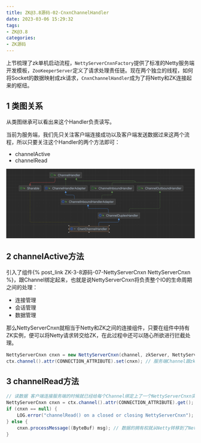 ```yaml
---
title: ZK@3.8源码-02-CnxnChannelHandler
date: 2023-03-06 15:29:32
tags:
- ZK@3.8
categories:
- ZK源码
---
```


上节梳理了zk单机启动流程，`NettyServerCnxnFactory`提供了标准的Netty服务端开发模板，`ZooKeeperServer`定义了请求处理责任链。现在两个独立的线程，如何将Socket的数据映射成zk请求，`CnxnChannelHandler`成为了将Netty和ZK连接起来的枢纽。

## 1 类图关系

从类图继承可以看出来这个Handler负责读写。

当前为服务端，我们先只关注客户端连接成功以及客户端发送数据过来这两个流程，所以只要关注这个Handler的两个方法即可：

* channelActive
* channelRead

![](ZK-3-8源码-02-CnxnChannelHandler/image-20230307102213028.png)

## 2 channelActive方法

引入了组件{% post_link ZK-3-8源码-07-NettyServerCnxn NettyServerCnxn %}，跟Channel绑定起来，也就是说NettyServerCnxn将负责整个IO的生命周期之间的处理：

* 连接管理
* 会话管理
* 数据管理

那么NettyServerCnxn就相当于Netty和ZK之间的连接组件，只要在组件中持有ZK实例，便可以将Netty请求转交给ZK，在此过程中还可以随心所欲进行拦截处理。

```java
NettyServerCnxn cnxn = new NettyServerCnxn(channel, zkServer, NettyServerCnxnFactory.this);
ctx.channel().attr(CONNECTION_ATTRIBUTE).set(cnxn); // 服务端Channel跟zk实例绑定起来 数据的读写依赖Channel 将来读写的时候将权利转移给zk实例
```

## 3 channelRead方法

```java
// 读数据 客户端连接服务端的时候就已经给每个Channel绑定上了一个NettyServerCnxn实例
NettyServerCnxn cnxn = ctx.channel().attr(CONNECTION_ATTRIBUTE).get();
if (cnxn == null) {
    LOG.error("channelRead() on a closed or closing NettyServerCnxn");
} else {
    cnxn.processMessage((ByteBuf) msg); // 数据的拥有权就从Netty转移到了NettyServerCnxn组件上了
}
```

